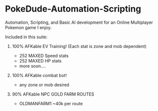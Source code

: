 # PokeDude-Automation-Scripting
Automation, Scripting, and Basic AI development for an Online Multiplayer Pokemon game I enjoy. 

Included in this suite: 

1. 100% AFKable EV Training! (Each stat is zone and mob dependent)
    + 252 MAXED Speed stats 
    + 252 MAXED HP stats 
    + more soon....
    
2. 100% AFKable combat bot! 
    + any zone or mob desired 
    
3. 90% AFKable NPC GOLD FARM ROUTES
    + OLDMANFARM1 ~40k per route
      

